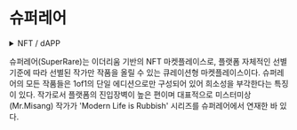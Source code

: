 # 슈퍼레어

<details>

<summary>NFT / dAPP</summary>



</details>

슈퍼레어(SuperRare)는 이더리움 기반의 NFT 마켓플레이스로, 플랫폼 자체적인 선별 기준에 따라 선별된 작가만 작품을 올릴 수 있는 큐레이션형 마켓플레이스이다. 슈퍼레어의 모든 작품들은 1of1의 단일 에디션으로만 구성되어 있어 희소성을 부각한다는 특징이 있다. 작가로서 플랫폼의 진입장벽이 높은 편이며 대표적으로 미스터미상(Mr.Misang) 작가가 'Modern Life is Rubbish' 시리즈를 슈퍼레어에서 연재한 바 있다.
